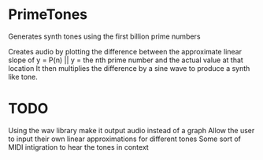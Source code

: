 # PrimeTones
Generates synth tones using the first billion prime numbers

Creates audio by plotting the difference between the approximate linear slope of y = P(n) || y = the nth prime number and the actual value at that location
It then multiplies the difference by a sine wave to produce a synth like tone.

# TODO
Using the wav library make it output audio instead of a graph
Allow the user to input their own linear approximations for different tones
Some sort of MIDI intigration to hear the tones in context
